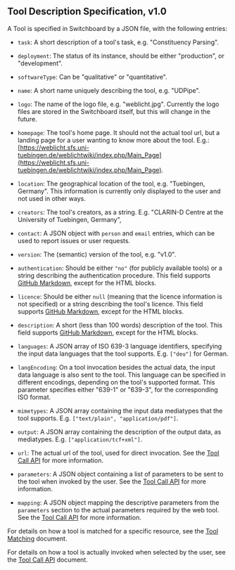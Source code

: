 Tool Description Specification, v1.0
-------------------------------------

A Tool is specified in Switchboard by a JSON file, with the following entries:

* `task`: A short description of a tool's task, e.g. "Constituency Parsing".

* `deployment`: The status of its instance, should be either "production", or "development".

* `softwareType`: Can be "qualitative" or "quantitative".

* `name`: A short name uniquely describing the tool, e.g. "UDPipe".

* `logo`: The name of the logo file, e.g. "weblicht.jpg". Currently the logo files are stored in the Switchboard itself, but this will change in the future.

* `homepage`: The tool's home page. It should not the actual tool url, but a landing page for a user wanting to know more about the tool. E.g.: [https://weblicht.sfs.uni-tuebingen.de/weblichtwiki/index.php/Main_Page](https://weblicht.sfs.uni-tuebingen.de/weblichtwiki/index.php/Main_Page).

* `location`: The geographical location of the tool, e.g. "Tuebingen, Germany". This information is currently only displayed to the user and not used in other ways.

* `creators`: The tool's creators, as a string. E.g. "CLARIN-D Centre at the University of Tuebingen, Germany",

* `contact`: A JSON object with `person` and `email` entries, which can be used to report issues or user requests.

* `version`: The (semantic) version of the tool, e.g. "v1.0".

* `authentication`: Should be either `"no"` (for publicly available tools) or a string describing the authentication procedure. This field supports [GitHub Markdown][1], except for the HTML blocks.

* `licence`: Should be either `null` (meaning that the licence information is not specified) or a string describing the tool's licence. This field supports [GitHub Markdown][1], except for the HTML blocks.

* `description`: A short (less than 100 words) description of the tool. This field supports [GitHub Markdown][1], except for the HTML blocks.

* `languages`: A JSON array of ISO 639-3 language identifiers, specifying the input data languages that the tool supports. E.g. `["deu"]` for German.

* `langEncoding`: On a tool invocation besides the actual data, the input data language is also sent to the tool. This language can be specified in different encodings, depending on the tool's supported format. This parameter specifies either "639-1" or "639-3", for the corresponding ISO format.

* `mimetypes`: A JSON array containing the input data mediatypes that the tool supports. E.g. `["text/plain", "application/pdf"]`.

* `output`: A JSON array containing the description of the output data, as mediatypes. E.g. `["application/tcf+xml"]`.

* `url`: The actual url of the tool, used for direct invocation. See the [Tool Call API](./ToolCallAPI.md) for more information.

* `parameters`: A JSON object containing a list of parameters to be sent to the tool when invoked by the user. See the [Tool Call API](./ToolCallAPI.md) for more information.

* `mapping`: A JSON object mapping the descriptive parameters from the `parameters` section to the actual parameters required by the web tool. See the [Tool Call API](./ToolCallAPI.md) for more information.


For details on how a tool is matched for a specific resource, see the [Tool Matching](./ToolMatching.md) document.

For details on how a tool is actually invoked when selected by the user, see the [Tool Call API](./ToolCallAPI.md) document.



[1]: https://github.github.com/gfm